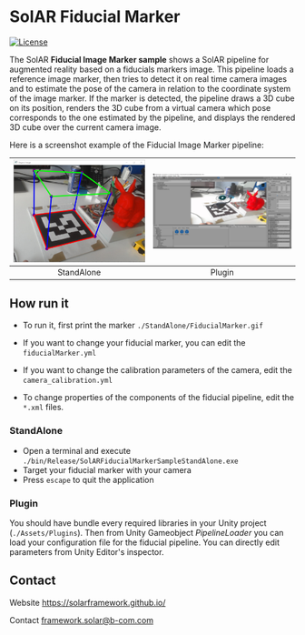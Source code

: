 # SolAR Fiducial Marker

[![License](https://img.shields.io/github/license/SolARFramework/FiducialMarker?style=flat-square&label=License)](https://www.apache.org/licenses/LICENSE-2.0)

The SolAR **Fiducial Image Marker sample** shows a SolAR pipeline for augmented reality based on a fiducials markers image. This pipeline loads a reference image marker, then tries to detect it on real time camera images and to estimate the pose of the camera in relation to the coordinate system of the image marker. If the marker is detected, the pipeline draws a 3D cube on its position, renders the 3D cube from a virtual camera which pose corresponds to the one estimated by the pipeline, and displays the rendered 3D cube over the current camera image.

Here is a screenshot example of the Fiducial Image Marker pipeline:


| ![](./StandAlone/standalone.jpg) | ![](./Plugin/plugin.jpg) |
|:-:|:-:|
| StandAlone | Plugin |


## How run it

* To run it, first print the marker `./StandAlone/FiducialMarker.gif`

* If you want to change your fiducial marker, you can edit the `fiducialMarker.yml`

* If you want to change the calibration parameters of the camera, edit the `camera_calibration.yml`

* To change properties of the components of the fiducial pipeline, edit the `*.xml` files.

### StandAlone

* Open a terminal and execute `./bin/Release/SolARFiducialMarkerSampleStandAlone.exe`
* Target your fiducial marker with your camera
* Press `escape` to quit the application

### Plugin

You should have bundle every required libraries in your Unity project (`./Assets/Plugins`). Then from Unity Gameobject *PipelineLoader* you can load your configuration file for the fiducial pipeline. You can directly edit parameters from Unity Editor's inspector.


## Contact 
Website https://solarframework.github.io/

Contact framework.solar@b-com.com




